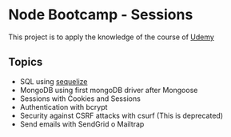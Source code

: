 # Node Bootcamp - Sessions

This project is to apply the knowledge of the course of [Udemy](https://www.udemy.com/course/nodejs-the-complete-guide)

## Topics

- SQL using [sequelize](http://docs.sequelizejs.com/)
- MongoDB using first mongoDB driver after Mongoose
- Sessions with Cookies and Sessions
- Authentication with bcrypt
- Security against CSRF attacks with csurf (This is deprecated)
- Send emails with SendGrid o Mailtrap
